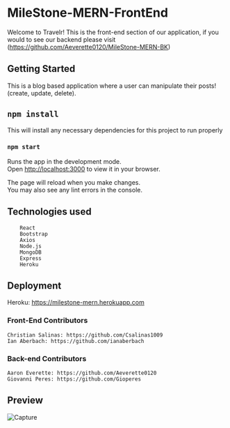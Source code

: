 # MileStone-MERN-FrontEnd

Welcome to Travelr! This is the front-end section of our application, if you would to see our backend please visit (https://github.com/Aeverette0120/MileStone-MERN-BK)

## Getting Started
This is a blog based application where a user can manipulate their posts! (create, update, delete).


## `npm install`

This will install any necessary dependencies for this project to run properly



### `npm start`

Runs the app in the development mode.\
Open [http://localhost:3000](http://localhost:3000) to view it in your browser.

The page will reload when you make changes.\
You may also see any lint errors in the console.


## Technologies used
        React
        Bootstrap
        Axios
        Node.js
        MongoDB
        Express
        Heroku

## Deployment

Heroku: https://milestone-mern.herokuapp.com

### Front-End Contributors

    Christian Salinas: https://github.com/Csalinas1009
    Ian Aberbach: https://github.com/ianaberbach


### Back-end Contributors
    Aaron Everette: https://github.com/Aeverette0120
    Giovanni Peres: https://github.com/Gioperes


## Preview

![Capture](https://user-images.githubusercontent.com/103010057/197856188-cfa40626-6b00-4edd-abe9-8c211c307102.JPG)